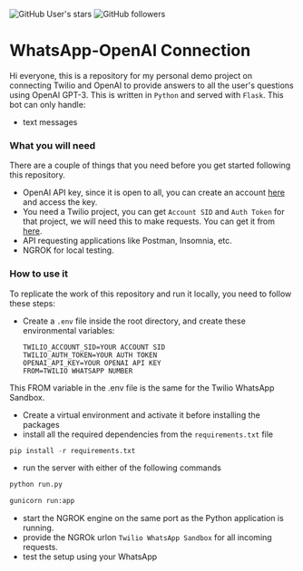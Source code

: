![GitHub User's stars](https://img.shields.io/github/stars/RajKKapadia?style=for-the-badge)
![GitHub followers](https://img.shields.io/github/followers/RajKKapadia?style=for-the-badge)

# WhatsApp-OpenAI Connection
Hi everyone, this is a repository for my personal demo project on connecting Twilio and OpenAI to provide answers to all the user's questions using OpenAI GPT-3. This is written in `Python` and served with `Flask`. This bot can only handle:
* text messages


### What you will need
There are a couple of things that you need before you get started following this repository.
* OpenAI API key, since it is open to all, you can create an account [here](https://openai.com/) and access the key.
* You need a Twilio project, you can get `Account SID` and `Auth Token` for that project, we will need this to make requests. You can get it from [here](https://console.twilio.com/).
* API requesting applications like Postman, Insomnia, etc.
* NGROK for local testing.

### How to use it
To replicate the work of this repository and run it locally, you need to follow these steps:
* Create a `.env` file inside the root directory, and create these environmental variables:
    ```
    TWILIO_ACCOUNT_SID=YOUR ACCOUNT SID
    TWILIO_AUTH_TOKEN=YOUR AUTH TOKEN
    OPENAI_API_KEY=YOUR OPENAI API KEY
    FROM=TWILIO WHATSAPP NUMBER
    ```
This FROM variable in the .env file is the same for the Twilio WhatsApp Sandbox.
* Create a virtual environment and activate it before installing the packages
* install all the required dependencies from the `requirements.txt` file
```python
pip install -r requirements.txt
```
* run the server with either of the following commands
```python
python run.py
```
```python
gunicorn run:app
```
* start the NGROK engine on the same port as the Python application is running.
* provide the NGROk urlon `Twilio WhatsApp Sandbox` for all incoming requests.
* test the setup using your WhatsApp
